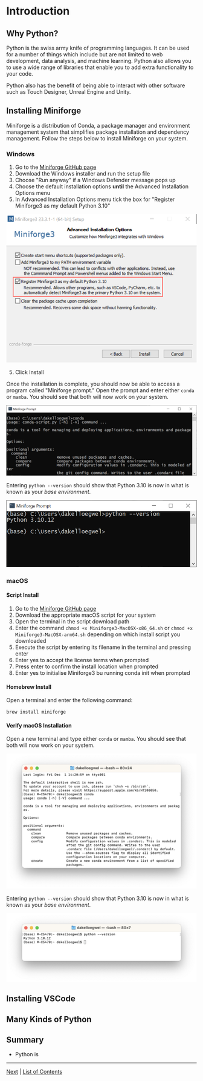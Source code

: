 # Introduction

## Why Python?

Python is the swiss army knife of programming languages. It can be used for a number of things which include but are not limited to web development, data analysis, and machine learning. Python also allows you to use a wide range of libraries that enable you to add extra functionality to your code.

Python also has the benefit of being able to interact with other software such as Touch Designer, Unreal Engine and Unity.

## Installing Miniforge

Miniforge is a distribution of Conda, a package manager and environment management system that simplifies package installation and dependency management. Follow the steps below to install Miniforge on your system.

### Windows

1. Go to the [Miniforge GitHub page](https://github.com/conda-forge/miniforge#miniforge3)
2. Download the Windows installer and run the setup file
3. Choose "Run anyway" if a Windows Defender message pops up
3. Choose the default installation options **until** the Advanced Installation Options menu
4. In Advanced Installation Options menu tick the box for "Register Miniforge3 as my default Python 3.10"

![](./pictures/register-minforge.png)

5. Click Install

Once the installation is complete, you should now be able to access a program called "Miniforge prompt." Open the prompt and enter either `conda` or `mamba`. You should see that both will now work on your system.

![](./pictures/miniforge-conda-windows.png)

Entering `python --version` should show that Python 3.10 is now in what is known as your _base environment_. 

![](./pictures/miniforge-python-version-windows.png)

### macOS

#### Script Install

1. Go to the [Miniforge GitHub page](https://github.com/conda-forge/miniforge#miniforge3)
2. Download the appropriate macOS script for your system
3. Open the terminal in the script download path
4. Enter the command `chmod +x Miniforge3-MacOSX-x86_64.sh` or `chmod +x Miniforge3-MacOSX-arm64.sh` depending on which install script you downloaded
5. Execute the script by entering its filename in the terminal and pressing enter
6. Enter yes to accept the license terms when prompted
7. Press enter to confirm the install location when prompted
8. Enter yes to initialise Miniforge3 bu running conda init when prompted

#### Homebrew Install

Open a terminal and enter the following command:

```
brew install miniforge
```
#### Verify macOS Installation

Open a new terminal and type either `conda` or `mamba`. You should see that both will now work on your system.

![](./pictures/miniforge-conda-mac.png)

Entering `python --version` should show that Python 3.10 is now in what is known as your _base environment_. 

![](./pictures/miniforge-python-version-mac.png)

## Installing VSCode
## Many Kinds of Python
## Summary

- Python is 
---
[Next](variables.md) | [List of Contents](README.md)